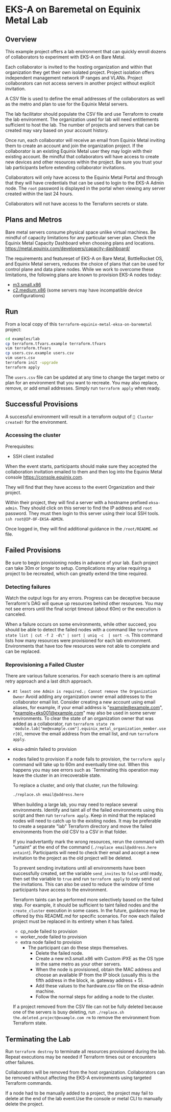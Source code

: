 # EKS-A on Baremetal on Equinix Metal Lab

## Overview

This example project offers a lab environment that can quickly enroll dozens of collaborators to experiment with EKS-A on Bare Metal.

Each collaborator is invited to the hosting organization and within that organization they get their own isolated project.
Project isolation offers independent management network IP ranges and VLANs. Project collaborators can not access servers in another project without explicit invitation.

A CSV file is used to define the email addresses of the collaborators as well as the metro and plan to use for the Equinix Metal servers.

The lab facilitator should populate the CSV file and use Terraform to create the lab environment. The organization used for lab will need entitlements sufficient to host the lab. The number of projects and servers that can be created may vary based on your account history.

Once run, each collaborator will receive an email from Equinix Metal inviting them to create an account and join the organization project. If the collaborator is an existing Equinix Metal user they may login with their existing account. Be mindful that collaborators will have access to create new devices and other resources within the project. Be sure you trust your lab participants before extending collaborator invitations.

Collaborators will only have access to the Equinix Metal Portal and through that they will have credentials that can be used to login to the EKS-A Admin node. The `root` password is displayed in the portal when viewing any server created within the last 24 hours.

Collaborators will not have access to the Terraform secrets or state.

## Plans and Metros

Bare metal servers consume physical space unlike virtual machines. Be mindful of capacity limitations for any particular server plan.
Check the Equinix Metal Capacity Dashboard when choosing plans and locations. <https://metal.equinix.com/developers/capacity-dashboard/>

The requirements and featureset of EKS-A on Bare Metal, BottleRocket OS, and Equinix Metal servers, reduces the choice of plans that can be used for control plane and data plane nodes. While we work to overcome these limitations, the following plans are known to provision EKS-A nodes today:

* [m3.small.x86](https://monitoring.nixos.org/grafana/d/I1WQEbbWz/packet-capacity-by-plan-table?var-plan=m3.small.x86&var-facility=All&orgId=1)
* [c2.medium.x86](https://monitoring.nixos.org/grafana/d/I1WQEbbWz/packet-capacity-by-plan-table?var-plan=c2.medium.x86&var-facility=All&orgId=1) (some servers may have incompatible device configurations)

## Run

From a local copy of this `terraform-equinix-metal-eksa-on-baremetal` project:

```sh
cd examples/lab
cp terraform.tfvars.example terraform.tfvars
vim terraform.tfvars
cp users.csv.example users.csv
vim users.csv
terraform init -upgrade
terraform apply
```

The `users.csv` file can be updated at any time to change the target metro or plan for an environment that you want to recreate. You may also replace, remove, or add email addresses.  Simply run `terraform apply` when ready.

## Successful Provisions

A successful environment will result in a terraform output of `🎉 Cluster created!` for the environment.

### Accessing the cluster

Prerequisites:
- SSH client installed

When the event starts, participants should make sure they accepted the collaboration invitation emailed to them and then log into the Equinix Metal console <https://console.equinix.com>.

They will find that they have access to the event Organization and their project.

Within their project, they will find a server with a hostname prefixed `eksa-admin`. They should click on this server to find the IP address and `root` password. They must then login to this server using their local SSH tools. `ssh root@IP-OF-EKSA-ADMIN`.

Once logged in, they will find additional guidance in the `/root/README.md` file.

## Failed Provisions

Be sure to begin provisioning nodes in advance of your lab. Each project can take 30m or longer to setup. Complications may arise requiring a project to be recreated, which can greatly extend the time required.

### Detecting failures

Watch the output logs for any errors. Progress can be deceptive because Terraform's DAG will queue up resources behind other resources. You may not see errors until the final script timeout (about 60m) or the execution is canceled.

When a failure occurs on some environments, while other succeed, you should be able to detect the failed nodes with a command like `terraform state list | cut -f 2 -d\" | sort | uniq -c  | sort -n`.  This command lists how many resources were provisioned for each lab environment. Environments that have too few resources were not able to complete and can be replaced.

### Reprovisioning a Failed Cluster

There are various failure scenarios. For each scenario there is am optimal retry approach and a last ditch approach.

* `At least one Admin is required.; Cannot remove the Organization Owner`
  Avoid adding any organization owner email addresses to the collaborator email list. Consider creating a new account using email aliases, for example, if your email address is "example@example.com", "example+eks001@example.com" may also be used in some server environments.
  To clear the state of an organization owner that was added as a collaborator, run `terraform state rm 'module.lab["me@example.com"].equinix_metal_organization_member.user[0]`, remove the email address from the email list, and run `terraform apply`.
* eksa-admin failed to provision
  <!-- TODO: fix notes -->
* nodes failed to provision
  If a node fails to provision, the `terraform apply` command will take up to 60m and eventually time out. When this happens you may see errors such as `Terminating this operation may leave the cluster in an irrecoverable state.

  To replace a cluster, and only that cluster, run the following:

  ```sh
  ./replace.sh email@address.here
  ```

  When building a large lab, you may need to replace several environments. Identify and taint all of the failed environments using this script and then run `terraform apply`. Keep in mind that the replaced nodes will need to catch up to the existing nodes. It may be preferable to create a separate "lab" Terraform directory and move the failed environments from the old CSV to a CSV in that folder.

  If you inadvertantly mark the wrong resources, rerun the command with "untaint" at the end of the command (`./replace email@address.here untaint`). Participants will need to check their email and accept a new invitation to the project as the old project will be deleted.

  To prevent sending invitations until all environments have been successfully created, set the variable `send_invites` to `false` until ready, then set the variable to `true` and run `terraform apply` to only send out the invitations.  This can also be used to reduce the window of time participants have access to the environment.

  Terraform taints can be performed more selectively based on the failed step. For example, it should be sufficient to taint failed nodes and the `create_cluster` execution in some cases. In the future, guidance may be offered by this README.md for specific scenarios. For now each ifailed project must be replaced in its entirety when it has failed.

  * cp_node failed to provision
    <!-- TODO: fix notes -->
  * worker_node failed to provision
    <!-- TODO: fix notes -->
  * extra node failed to provision
    * The participant can do these steps themselves.
      * Delete the failed node.
      * Create a new m3.small.x86 with Custom iPXE as the OS type in the same metro as your other servers.
      * When the node is provisioned, obtain the MAC address and choose an available IP from the IP block (usually this is the fifth address in the block, ie. gateway address + 5).
      * Add these values to the hardware.csv file on the eksa-admin machine.
      * Follow the normal steps for adding a node to the cluster.

  If a project removed from the CSV file can not be fully deleted because one of the servers is busy deleting, run `./replace.sh the.deleted.project@example.com rm` to remove the environment from Terraform state.

## Terminating the Lab

Run `terraform destroy` to terminate all resources provisioned during the lab. Repeat executions may be needed if Terraform times out or encounters other failures.

Collaborators will be removed from the host organization.
Collaborators can be removed without affecting the EKS-A environments using targeted Terraform commands.

If a node had to be manually added to a project, the project may fail to delete at the end of the lab event.Use the console or metal CLI to manually delete the project.
